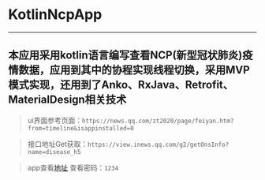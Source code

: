 # KotlinNcpApp
***
本应用采用kotlin语言编写查看NCP(新型冠状肺炎)疫情数据，应用到其中的协程实现线程切换，采用MVP模式实现，还用到了Anko、RxJava、Retrofit、MaterialDesign相关技术
---
>ui界面参考页面：`https://news.qq.com/zt2020/page/feiyan.htm?from=timeline&isappinstalled=0`

>接口地址Get获取：`https://view.inews.qq.com/g2/getOnsInfo?name=disease_h5`

>app查看[地址](https://www.pgyer.com/H6pm) 查看密码：`1234`
